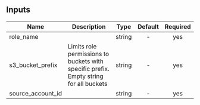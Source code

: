 <!-- START -->

## Inputs

| Name | Description | Type | Default | Required |
|------|-------------|:----:|:-----:|:-----:|
| role_name |  | string | - | yes |
| s3_bucket_prefix | Limits role permissions to buckets with specific prefix. Empty string for all buckets | string | - | yes |
| source_account_id |  | string | - | yes |

<!-- END -->
